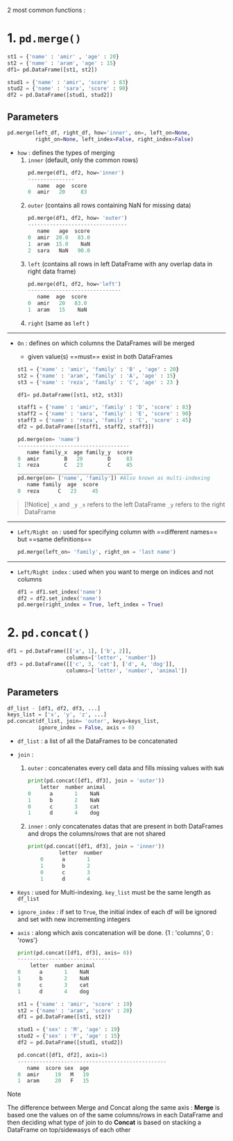 2 most common functions : 
# 1. `pd.merge()`
```python
st1 = {'name' : 'amir' , 'age' : 20}
st2 = {'name' : 'aram', 'age' : 15}
df1= pd.DataFrame([st1, st2])

stud1 = {'name' : 'amir', 'score' : 83}
stud2 = {'name' : 'sara', 'score' : 90}
df2 = pd.DataFrame([stud1, stud2])
```
## Parameters 
```python
pd.merge(left_df, right_df, how='inner', on=, left_on=None,
		 right_on=None, left_index=False, right_index=False)
```
- `how` : defines the types of merging
	1. `inner` (default, only the common rows) 
		```python
		pd.merge(df1, df2, how='inner')
		---------------
		   name  age  score
		0  amir   20     83
	   ```
	1. `outer` (contains all rows containing NaN for missing data)
		```python
		pd.merge(df1, df2, how= 'outer')
		--------------------------------
		   name   age  score
		0  amir  20.0   83.0
		1  aram  15.0    NaN
		2  sara   NaN   90.0
		```
	1. `left` (contains all rows in left DataFrame with any overlap data in right data frame)
		```python
		pd.merge(df1, df2, how='left')
		------------------------------
		   name  age  score
		0  amir   20   83.0
		1  aram   15    NaN
		```
	1. `right` (same as `left` )
---
- `On` : defines on which columns the DataFrames will be merged 
	- given value(s) ==must== exist in both DataFrames
	```python
	st1 = {'name' : 'amir', 'family' : 'B' , 'age' : 20}
	st2 = {'name' : 'aram', 'family' : 'A', 'age' : 15}
	st3 = {'name' : 'reza', 'family' : 'C', 'age' : 23 }
	
	df1= pd.DataFrame([st1, st2, st3])
	
	staff1 = {'name' : 'amir', 'family' : 'D', 'score' : 83}
	staff2 = {'name' : 'sara', 'family' : 'E', 'score' : 90}
	staff3 = {'name' : 'reza', 'family' : 'C', 'score' : 45}
	df2 = pd.DataFrame([staff1, staff2, staff3])
	```
	
	```python
	pd.merge(on= 'name')
	------------------------------------
	   name family_x  age family_y  score
	0  amir        B   20        D     83
	1  reza        C   23        C     45
	_____________________________________
	pd.merge(on= ['name', 'family']) #Also known as multi-indexing
	   name family  age  score
	0  reza      C   23     45
	```

>[!Notice] `_x` and `_y`
>`_x`  refers to the left DataFrame
>`_y` refers to the right DataFrame
---
- `Left/Right on` : used for specifying column with ==different names== but ==same definitions==
	```python
	pd.merge(left_on= 'family', right_on = 'last name')
	```
---
- `Left/Right index` : used when you want to merge on indices and not columns
	```python
	df1 = df1.set_index('name')
	df2 = df2.set_index('name')
	pd.merge(right_index = True, left_index = True)
	```
# 2. `pd.concat()`
```python
df1 = pd.DataFrame([['a', 1], ['b', 2]],
                   columns=['letter', 'number'])
df3 = pd.DataFrame([['c', 3, 'cat'], ['d', 4, 'dog']],
                   columns=['letter', 'number', 'animal'])
```

## Parameters 
```python
df_list - [df1, df2, df3, ...]
keys_list = ['x', 'y', 'z', ...]
pd.concat(df_list, join= 'outer', keys=keys_list,
		  ignore_index = False, axis = 0)
```
-  `df_list` : a list of all the DataFrames to be concatenated 
-  `join` :
	1. `outer` : concatenates every cell data and fills missing values with `NaN`
		```python
		print(pd.concat([df1, df3], join = 'outer'))
			letter  number animal
		0      a       1    NaN
		1      b       2    NaN
		0      c       3    cat
		1      d       4    dog
		```
	2. `inner` : only concatenates datas that are present in both DataFrames and drops the columns/rows that are not shared 
		```python
		print(pd.concat([df1, df3], join = 'inner'))
				  letter  number
			0      a       1
			1      b       2
			0      c       3
			1      d       4
		```
- `Keys` : used for Multi-indexing. `key_list` must be the same length as `df_list`
- `ignore_index` : if set to `True`, the initial index of each df will be ignored and set with new incrementing integers
- `axis` : along which axis concatenation will be done. {1 : 'columns', 0 : 'rows'} 
	```python
	print(pd.concat([df1, df3], axis= 0))
	------------------------------
		letter  number animal
	0      a       1    NaN
	1      b       2    NaN
	0      c       3    cat
	1      d       4    dog
	```
	
	```python
	st1 = {'name' : 'amir', 'score' : 19}
	st2 = {'name' : 'aram', 'score' : 20}
	df1 = pd.DataFrame([st1, st2])
	
	stud1 = {'sex' : 'M', 'age' : 19}
	stud2 = {'sex' : 'F', 'age' : 15}
	df2 = pd.DataFrame([stud1, stud2])
	
	pd.concat([df1, df2], axis=1)
	------------------------------------------------
	   name  score sex  age
	0  amir     19   M   19
	1  aram     20   F   15
	```



> [!NOTE]
> The difference between Merge and Concat along the same axis : 
> __Merge__ is based one the values on of the same columns/rows in each DataFrame and then deciding what type of join to do
> __Concat__ is based on stacking a DataFrame on top/sidewasys of each other 



